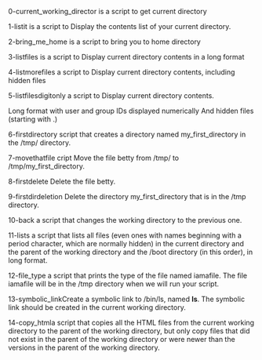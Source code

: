 0-current_working_director is a script to get current directory

1-listit is a script to Display the contents list of your current directory.

2-bring_me_home is a script to bring you to home directory

3-listfiles is a script to Display current directory contents in a long format

4-listmorefiles a script to Display current directory contents, including hidden files 

5-listfilesdigitonly a script to Display current directory contents.

Long format
with user and group IDs displayed numerically
And hidden files (starting with .)

6-firstdirectory script that creates a directory named my_first_directory in the /tmp/ directory.


7-movethatfile cript Move the file betty from /tmp/ to /tmp/my_first_directory.


8-firstdelete Delete the file betty.

9-firstdirdeletion Delete the directory my_first_directory that is in the /tmp directory.

10-back  a script that changes the working directory to the previous one.

11-lists a script that lists all files (even ones with names beginning with a period character, which are normally hidden) in the current directory and the parent of the working directory and the /boot directory (in this order), in long format.

12-file_type a script that prints the type of the file named iamafile. The file iamafile will be in the /tmp directory when we will run your script.

13-symbolic_linkCreate a symbolic link to /bin/ls, named __ls__. The symbolic link should be created in the current working directory.

14-copy_htmla script that copies all the HTML files from the current working directory to the parent of the working directory, but only copy files that did not exist in the parent of the working directory or were newer than the versions in the parent of the working directory.




